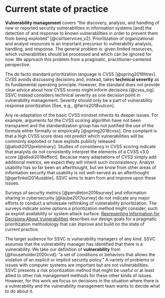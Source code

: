 

# Current state of practice

**Vulnerability management** covers “the discovery, analysis, and handling of new or reported security vulnerabilities in information systems \[and\] the detection of and response to known vulnerabilities in order to prevent them from being exploited” [@csirtservices_v2].
Prioritization of organizational and analyst resources is an important precursor to vulnerability analysis, handling, and response.
The general problem is: given limited resources, which vulnerabilities should be processed and which can be ignored for now. We approach this problem from a pragmatic, practitioner-centered perspective.

The de facto standard prioritization language is CVSS [@spring2018litrev].
CVSS avoids discussing decisions and, instead, takes **technical severity** as its fundamental operating principle.
However, the standard does not provide clear advice about how CVSS scores might inform decisions [@cvss_sig].
SSVC instead considers technical severity as one decision point in vulnerability management.
Severity should only be a part of vulnerability response prioritization [See, e.g., @farris2018vulcon].

Any re-adaptation of the basic CVSS mindset inherits its deeper issues.
For example, arguments for the CVSS scoring algorithm have not been transparent and the standardization group has not justified the use of the formula either formally or empirically [@spring2018cvss].
One complaint is that a high CVSS score does not predict which vulnerabilities will be commonly exploited or have exploits publicly released [@allodi2012preliminary].
Studies of consistency in CVSS scoring indicate that analysts do not consistently interpret the elements of a CVSS v3.0 score [@allodi2018effect].
Because many adaptations of CVSS simply add additional metrics, we expect they will inherit such inconsistency.
Analyst usability has so far been an afterthought, but we know from other areas of information security that usability is not well-served as an afterthought [@garfinkel2014usable].
SSVC aims to learn from and improve upon these issues.

Surveys of security metrics [@pendleton2016survey] and information sharing in cybersecurity [@laube2017survey] do not indicate any major efforts to conduct a wholesale rethinking of vulnerability prioritization.
The surveys indicate some options a prioritization method might consider, such as exploit availability or system attack surface.
[Representing Information for Decisions About Vulnerabilities](#representing-information-for-decisions-about-vulnerabilities) describes our design goals for a pragmatic prioritization methodology that can improve and build on the state of current practice. 

The target audience for SSVC is vulnerability managers of any kind.
SSVC assumes that the vulnerability manager has identified that there is a vulnerability.
We take our definition of **vulnerability** from [@householder2020cvd]: “a set of conditions or behaviors that allows the violation of an explicit or implicit security policy.”
A variety of problems or issues with computer systems are important but are not vulnerabilities.
SSVC presents a risk prioritization method that might be useful or at least allied to other risk management methods for these other kinds of issues.
However, for this work we focus on decisions in the situation where there is a vulnerability and the vulnerability management team wants to decide what to do about it.
